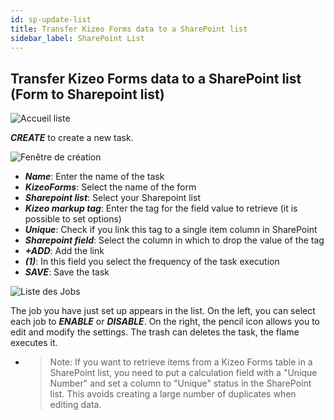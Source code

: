 ```yaml
---
id: sp-update-list
title: Transfer Kizeo Forms data to a SharePoint list
sidebar_label: SharePoint List
---
```


## Transfer Kizeo Forms data to a SharePoint list (Form to Sharepoint list)

<img src="/kizeo-forms-documentations/img/sp2/fr/Listsp-01.jpg" alt="Accueil liste" />

***CREATE*** to create a new task.

<img src="/kizeo-forms-documentations/img/sp2/fr/Listsp-04.jpg" alt="Fenêtre de création" />

- ***Name***: Enter the name of the task
- ***KizeoForms***: Select the name of the form
- ***Sharepoint list***: Select your Sharepoint list
- ***Kizeo markup tag***: Enter the tag for the field value to retrieve (it is possible to set options)
- ***Unique***: Check if you link this tag to a single item column in SharePoint
- ***Sharepoint field***: Select the column in which to drop the value of the tag
- ***+ADD***: Add the link
- ***(1)***: In this field you select the frequency of the task execution
- ***SAVE***: Save the task

<img src="/kizeo-forms-documentations/img/sp2/fr/Listsp-03.jpg" alt="Liste des Jobs" />

The job you have just set up appears in the list. On the left, you can select each job to ***ENABLE*** or ***DISABLE***. On the right, the pencil icon allows you to edit and modify the settings. The trash can deletes the task, the flame executes it.

-   >Note:
    >If you want to retrieve items from a Kizeo Forms table in a SharePoint list, you need to put a calculation field with a "Unique Number" and set a column to "Unique" status in the SharePoint list.
    >This avoids creating a large number of duplicates when editing data.
